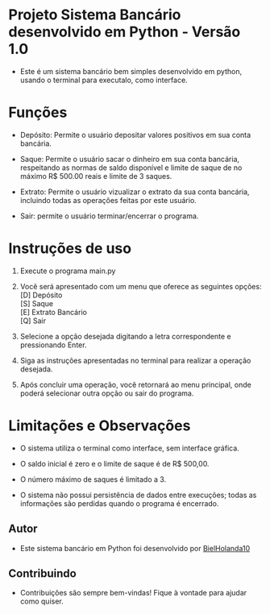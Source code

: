 # Projeto Sistema Bancário desenvolvido em Python - Versão 1.0
- Este é um sistema bancário bem simples desenvolvido em python, usando o terminal para executalo, como interface.

# Funções
- Depósito: Permite o usuário depositar valores positivos em sua conta bancária.

- Saque: Permite o usuário sacar o dinheiro em sua conta bancária, respeitando as normas de saldo disponível e limite de saque de no máximo R$ 500.00 reais e limite de 3 saques.

- Extrato: Permite o usuário vizualizar o extrato da sua conta bancária, incluindo todas as operações feitas por este usuário.

- Sair: permite o usuário terminar/encerrar o programa.

# Instruções de uso 
1. Execute o programa main.py
2. Você será apresentado com um menu que oferece as seguintes opções:\
 [D] Depósito\
 [S] Saque\
 [E] Extrato Bancário\
 [Q] Sair

3. Selecione a opção desejada digitando a letra correspondente e pressionando Enter.
8. Siga as instruções apresentadas no terminal para realizar a operação desejada.
9. Após concluir uma operação, você retornará ao menu principal, onde poderá selecionar outra opção ou sair do programa.

# Limitações e Observações

- O sistema utiliza o terminal como interface, sem interface gráfica.

- O saldo inicial é zero e o limite de saque é de R$ 500,00.

- O número máximo de saques é limitado a 3.

- O sistema não possui persistência de dados entre execuções; todas as informações são perdidas quando o programa é encerrado.


## Autor


- Este sistema bancário em Python foi desenvolvido por [BielHolanda10](https://github.com/BielHolanda10)


## Contribuindo

- Contribuições são sempre bem-vindas! Fique à vontade para ajudar como quiser.




